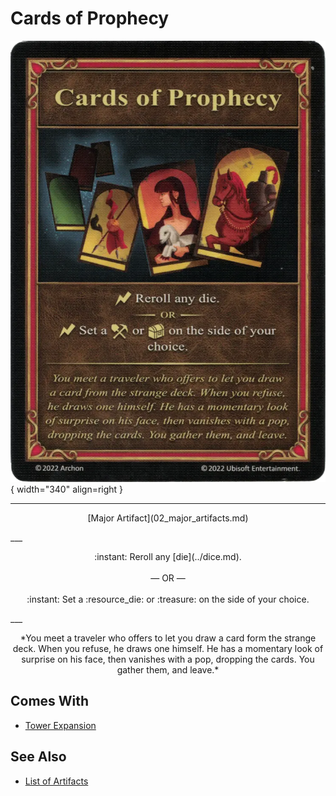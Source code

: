 # Cards of Prophecy

![Cards of Prophecy](../assets/artifacts_major-cards_of_prophecy.webp){ width="340" align=right }
___
<p style="text-align: center;" markdown>[Major Artifact](02_major_artifacts.md)</p>
___
<p style="text-align: center;" markdown>:instant: Reroll any [die](../dice.md).<br><br>— OR —<br><br>:instant: Set a :resource_die: or :treasure: on the side of your choice.</p>
___
<p style="text-align: center;" markdown>*You meet a traveler who offers to let you draw a card form the strange deck. When you refuse, he draws one himself. He has a momentary look of surprise on his face, then vanishes with a pop, dropping the cards. You gather them, and leave.*</p>


## Comes With

- [Tower Expansion](../content/tower_expansion.md)


## See Also


- [List of Artifacts](index.md)
